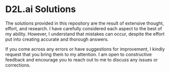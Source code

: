 # D2L.ai Solutions

The solutions provided in this repository are the result of extensive thought, effort, and research. I have carefully considered each aspect to the best of my ability. However, I understand that mistakes can occur, despite the effort put into creating accurate and thorough answers.

If you come across any errors or have suggestions for improvement, I kindly request that you bring them to my attention. I am open to constructive feedback and encourage you to reach out to me to discuss any issues or corrections.
